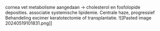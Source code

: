 cornea vet metabolisme aangedaan -> cholesterol en fosfolopide deposities.
associatie systemische lipidemie.
Centrale haze, progressief
Behandeling excimer keratotectomie of transplantatie.
![[Pasted image 20240519101831.png]]
